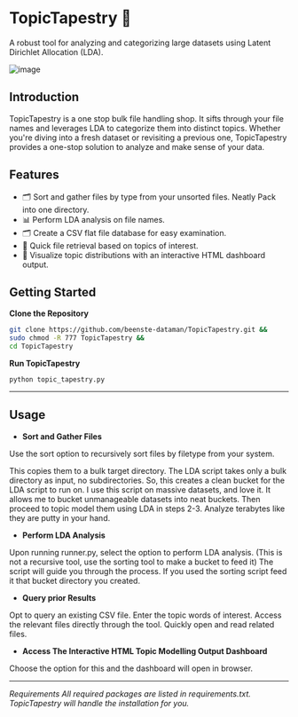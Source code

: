 

# TopicTapestry 🧵
A robust tool for analyzing and categorizing large datasets using Latent Dirichlet Allocation (LDA).


![image](https://github.com/beenste-dataman/TopicTapestry/assets/50429213/03385c7d-2248-4fbb-917f-b9dd83212a0a)


## Introduction

TopicTapestry is a one stop bulk file handling shop. It sifts through your file names and leverages LDA to categorize them into distinct topics. Whether you're diving into a fresh dataset or revisiting a previous one, TopicTapestry provides a one-stop solution to analyze and make sense of your data.

## Features
- 🗂️ Sort and gather files by type from your unsorted files. Neatly Pack into one directory.
- 📊 Perform LDA analysis on file names.
- 🗂️ Create a CSV flat file database for easy examination.
- 🚀 Quick file retrieval based on topics of interest.
- 🎨 Visualize topic distributions with an interactive HTML dashboard output.

## Getting Started

**Clone the Repository**
   ```bash
   git clone https://github.com/beenste-dataman/TopicTapestry.git &&
   sudo chmod -R 777 TopicTapestry &&
   cd TopicTapestry
```

**Run TopicTapestry**
```
python topic_tapestry.py
```


---

## Usage

- **Sort and Gather Files**

Use the sort option to recursively sort files by filetype from your system. 

This copies them to a bulk target directory. The LDA script takes only a bulk directory as input, no subdirectories. So, this creates a clean bucket for the LDA script to run on. 
I use this script on massive datasets, and love it. It allows me to bucket unmanageable datasets into neat buckets. Then proceed to topic model them using LDA in steps 2-3. Analyze terabytes like they are putty in your hand. 


- **Perform LDA Analysis**

Upon running runner.py, select the option to perform LDA analysis. (This is not a recursive tool, use the sorting tool to make a bucket to feed it)
The script will guide you through the process. If you used the sorting script feed it that bucket directory you created.


- **Query prior Results**

Opt to query an existing CSV file.
Enter the topic words of interest.
Access the relevant files directly through the tool. Quickly open and read related files. 

- **Access The Interactive HTML Topic Modelling Output Dashboard**

Choose the option for this and the dashboard will open in browser. 

---


*Requirements
All required packages are listed in requirements.txt. TopicTapestry will handle the installation for you.*

